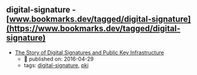 digital-signature - [www.bookmarks.dev/tagged/digital-signature](https://www.bookmarks.dev/tagged/digital-signature)
---
* [The Story of Digital Signatures and Public Key Infrastructure](https://www.youtube.com/watch?t=1s&v=G7hs-3R86M0)
    * :calendar: published on: 2016-04-29
    * tags: [digital-signature](../tagged/digital-signature.md), [pki](../tagged/pki.md)
